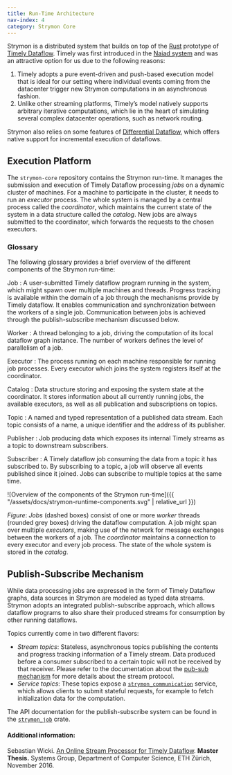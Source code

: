```yaml
---
title: Run-Time Architecture
nav-index: 4
category: Strymon Core
---
```


Strymon is a distributed system that builds on top of the [Rust](https://www.rust-lang.org/en-US/) prototype of [Timely Dataflow](https://github.com/frankmcsherry/timely-dataflow). Timely was first introduced in the [Naiad system](https://dl.acm.org/citation.cfm?id=2522738) and was an attractive option for us due to the following reasons:

  1. Timely adopts a pure event-driven and push-based execution model that is ideal for our setting where individual events coming from the datacenter trigger new Strymon computations in an asynchronous fashion.
  2. Unlike other streaming platforms, Timely’s model natively supports arbitrary iterative computations, which lie in the heart of simulating several complex datacenter operations, such as network routing.

Strymon also relies on some features of [Differential Dataflow](https://github.com/frankmcsherry/differential-dataflow), which offers native support for incremental execution of dataflows.

## Execution Platform

The `strymon-core` repository contains the Strymon run-time. It manages the submission and execution of
Timely Dataflow processing *jobs* on a dynamic cluster of machines. For a machine to participate
in the cluster, it needs to run an *executor* process. The whole system is managed by a central
process called the *coordinator*, which maintains the current state of the system in a data structure
called the *catalog*. New jobs are always submitted to the coordinator, which forwards the requests
to the chosen executors.

### Glossary

The following glossary provides a brief overview of the different components of the Strymon run-time:

Job
: A user-submitted Timely dataflow program running in the system, which might spawn over multiple machines and threads. Progress tracking is available within the domain of a job through the mechanisms provide by Timely dataflow. It enables communication and synchronization between the workers of a single job. Communication between jobs is achieved through the publish-subscribe mechanism discussed below.

Worker
: A thread belonging to a job, driving the computation of its local dataflow graph instance. The number of workers defines the level of parallelism of a job.

Executor
: The process running on each machine responsible for running job processes. Every executor which joins the system registers itself at the coordinator.

Catalog
: Data structure storing and exposing the system state at the coordinator. It stores information about all currently running jobs, the available executors, as well as all publication and subscriptions on topics.

Topic
: A named and typed representation of a published data stream. Each topic consists of a name, a unique identifier and the address of its publisher.

Publisher
: Job producing data which exposes its internal Timely streams as a topic to downstream subscribers.

Subscriber
: A Timely dataflow job consuming the data from a topic it has subscribed to. By subscribing to a topic, a job will observe all events published since it joined. Jobs can subscribe to multiple topics at the same time.

![Overview of the components of the Strymon run-time]({{ "/assets/docs/strymon-runtime-components.svg" | relative_url }})

*Figure*: *Jobs* (dashed boxes) consist of one or more *worker* threads (rounded grey boxes) driving the dataflow computation. A job might
span over multiple *executors*, making use of the network for message exchanges between the workers of a job.
The *coordinator* maintains a connection to every executor and every job process. The state of the whole system is stored in the *catalog*.

## Publish-Subscribe Mechanism

While data processing jobs are expressed in the form of Timely Dataflow graphs, data sources in Strymon are modeled as typed data streams. Strymon adopts an integrated publish-subscribe approach, which allows dataflow programs to also share their produced streams for consumption by other running dataflows.

Topics currently come in two different flavors:

 - *Stream topics*: Stateless, asynchronous topics publishing the contents and progress tracking information of a Timely stream. Data produced before a consumer subscribed to a certain topic will not be received by that receiver. Please refer to the documentation about the [pub-sub mechanism](pubsub-protocol) for more details about the stream protocol.
 - *Service topics*: These topics expose a [`strymon_communication`](https://strymon-system.github.io/strymon-core/strymon_communication/rpc/index.html) service, which allows clients to submit stateful requests, for example to fetch initialization data for the computation.

The API documentation for the publish-subscribe system can be found in the [`strymon_job`](https://strymon-system.github.io/strymon-core/strymon_job/index.html) crate.

#### Additional information:

Sebastian Wicki. [An Online Stream Processor for Timely Dataflow](http://systems.ethz.pubzone.org/servlet/Attachment?attachmentId=3923&versionId=3508856). **Master Thesis.** Systems Group, Department of Computer Science, ETH Zürich, November 2016.

